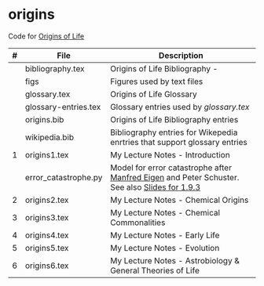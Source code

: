 # origins 

Code for [Origins of Life](https://www.complexityexplorer.org/courses/95-origins-of-life)

|#|File|Description|
|---|--------------------|-----------------------------------------------------------|
|   |bibliography.tex|Origins of Life Bibliography - |uses _origins.bib_ and _wikipedia.bib_|
|   |figs| Figures used by text files |
|   |glossary.tex|Origins of Life Glossary|
|   |glossary-entries.tex|Glossary entries used by _glossary.tex_|
|   |origins.bib|Origins of Life Bibliography entries|
|   |wikipedia.bib|Bibliography entries for Wikepedia enrtries that support glossary entries|
| 1  |origins1.tex|My Lecture Notes - Introduction|
||error_catastrophe.py|Model for error catastrophe after [Manfred Eigen](https://www.pnas.org/content/99/21/13374.full) and Peter Schuster. See also [Slides for 1.9.3](https://complexityexplorer.s3.amazonaws.com/originsoflife/unit1/origin+quasispecie2s_fix_short+(1).pdf)|
| 2  |origins2.tex|My Lecture Notes - Chemical Origins|
| 3  |origins3.tex|My Lecture Notes - Chemical Commonalities|
| 4  |origins4.tex|My Lecture Notes - Early Life|
| 5  |origins5.tex|My Lecture Notes - Evolution|
| 6  |origins6.tex|My Lecture Notes - Astrobiology & General Theories of Life|
